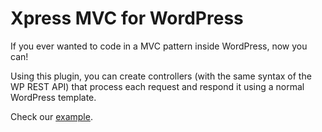 # Xpress MVC for WordPress

If you ever wanted to code in a MVC pattern inside WordPress, now you can!

Using this plugin, you can create controllers (with the same syntax of the WP REST API) that process each request and respond it using a normal WordPress template.

Check our [example](https://github.com/xpress-framework/xpress-mvc-example).
